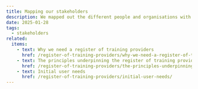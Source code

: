 ```yaml
---
title: Mapping our stakeholders
description: We mapped out the different people and organisations with a stake in the service
date: 2025-01-28
tags:
  - stakeholders
related:
  items:
    - text: Why we need a register of training providers
      href: /register-of-training-providers/why-we-need-a-register-of-training-providers/
    - text: The principles underpinning the register of training providers
      href: /register-of-training-providers/the-principles-underpinning-the-register-of-training-providers/
    - text: Initial user needs
      href: /register-of-training-providers/initial-user-needs/
---
```

